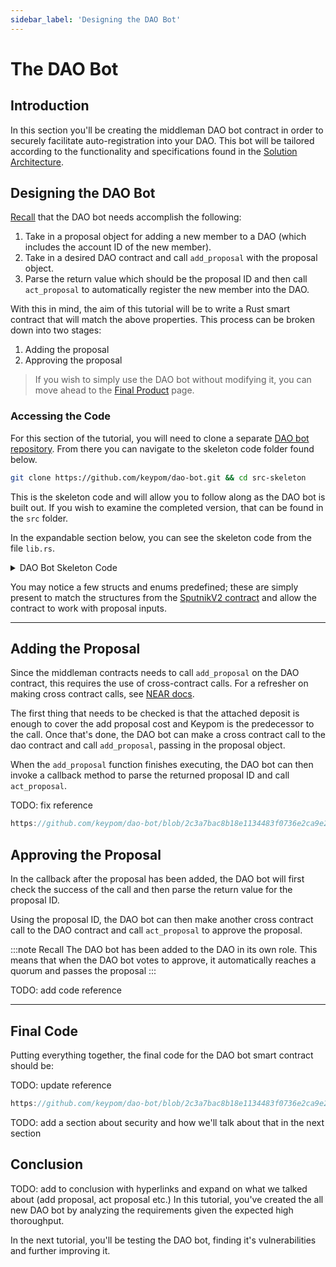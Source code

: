 ```yaml
---
sidebar_label: 'Designing the DAO Bot'
---
```

# The DAO Bot

## Introduction
In this section you'll be creating the middleman DAO bot contract in order to securely facilitate auto-registration into your DAO. This bot will be tailored according to the functionality and specifications found in the [Solution Architecture](architecture.md#keypom-solution).

## Designing the DAO Bot

[Recall](TODO) that the DAO bot needs accomplish the following:

1. Take in a proposal object for adding a new member to a DAO (which includes the account ID of the new member).
2. Take in a desired DAO contract and call `add_proposal` with the proposal object.
3. Parse the return value which should be the proposal ID and then call `act_proposal` to automatically register the new member into the DAO.

With this in mind, the aim of this tutorial will be to write a Rust smart contract that will match the above properties. This process can be broken down into two stages:
1. Adding the proposal
2. Approving the proposal

> If you wish to simply use the DAO bot without modifying it, you can move ahead to the [Final Product](./final.md) page.

### Accessing the Code

For this section of the tutorial, you will need to clone a separate [DAO bot repository](https://github.com/keypom/dao-bot/tree/main). From there you can navigate to the skeleton code folder found below. 

```bash
git clone https://github.com/keypom/dao-bot.git && cd src-skeleton
```

This is the skeleton code and will allow you to follow along as the DAO bot is built out. If you wish to examine the completed version, that can be found in the `src` folder.

In the expandable section below, you can see the skeleton code from the file `lib.rs`.

<details>
<summary>DAO Bot Skeleton Code</summary>
<p>

```rust reference
https://github.com/keypom/dao-bot/blob/2c3a7bac8b18e1134483f0736e2ca9e2152f8509/src-skeleton/lib.rs#L1-L123
```

</p>
</details>


You may notice a few structs and enums predefined; these are simply present to match the structures from the [SputnikV2 contract](https://github.com/near-daos/sputnik-dao-contract/tree/main/sputnikdao2/src) and allow the contract to work with proposal inputs. 

---

## Adding the Proposal

Since the middleman contracts needs to call `add_proposal` on the DAO contract, this requires the use of cross-contract calls. For a refresher on making cross contract calls, see [NEAR docs](https://docs.near.org/develop/contracts/crosscontract#snippet-sending-information).

The first thing that needs to be checked is that the attached deposit is enough to cover the add proposal cost and Keypom is the predecessor to the call. Once that's done, the DAO bot can make a cross contract call to the dao contract and call `add_proposal`, passing in the proposal object.

When the `add_proposal` function finishes executing, the DAO bot can then invoke a callback method to parse the returned proposal ID and call `act_proposal`.

TODO: fix reference

```rust reference
https://github.com/keypom/dao-bot/blob/2c3a7bac8b18e1134483f0736e2ca9e2152f8509/src-v1/lib.rs#L103-L147
```

## Approving the Proposal

In the callback after the proposal has been added, the DAO bot will first check the success of the call and then parse the return value for the proposal ID.

Using the proposal ID, the DAO bot can then make another cross contract call to the DAO contract and call `act_proposal` to approve the proposal.

:::note Recall
The DAO bot has been added to the DAO in its own role. This means that when the DAO bot votes to approve, it automatically reaches a quorum and passes the proposal
:::

TODO: add code reference

---

## Final Code

Putting everything together, the final code for the DAO bot smart contract should be:

TODO: update reference
```js reference
https://github.com/keypom/dao-bot/blob/2c3a7bac8b18e1134483f0736e2ca9e2152f8509/src-v1/lib.rs#L1-L157
```

TODO: add a section about security and how we'll talk about that in the next section

## Conclusion
TODO: add to conclusion with hyperlinks and expand on what we talked about (add proposal, act proposal etc.)
In this tutorial, you've created the all new DAO bot by analyzing the requirements given the expected high thoroughput. 

In the next tutorial, you'll be testing the DAO bot, finding it's vulnerabilities and further improving it. 


